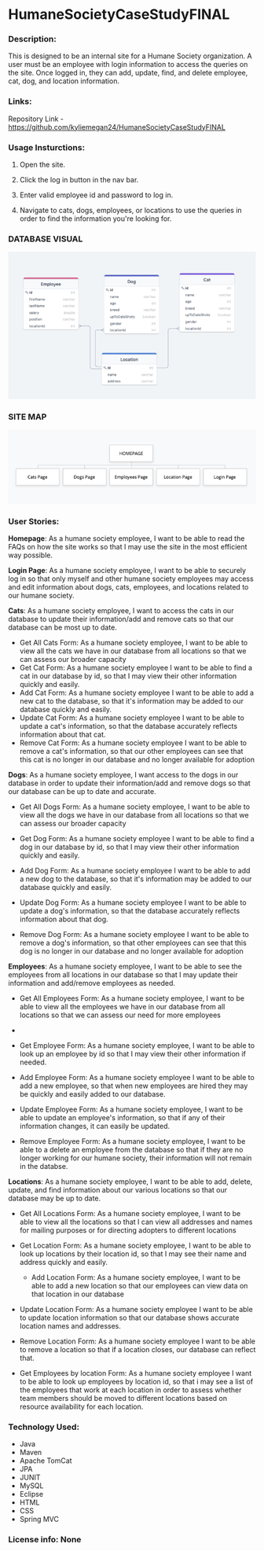 # HumaneSocietyCaseStudyFINAL
### Description:
This is designed to be an internal site for a Humane Society organization. A user must be an employee with login information to access the queries on the site. Once logged in,
they can add, update, find, and delete employee, cat, dog, and location information. 

### Links: 
Repository Link - https://github.com/kyliemegan24/HumaneSocietyCaseStudyFINAL


### Usage Insturctions: 

1. Open the site.

2. Click the log in button in the nav bar.

3. Enter valid employee id and password to log in.

4. Navigate to cats, dogs, employees, or locations to use the queries in order to find the information you're looking for. 

### DATABASE VISUAL
<img src="drawsql.png">

### SITE MAP

<img src="sitemap.png">

### User Stories: 
**Homepage**: As a humane society employee, I want to be able to read the FAQs on how the site works so that I may use the site in the most efficient way possible.

**Login Page**: As a humane society employee, I want to be able to securely log in so that only myself and other humane society employees may access and edit information
about dogs, cats, employees, and locations related to our humane society.

**Cats**: As a humane society employee, I want to access the cats in our database to update their information/add and remove cats so that our database can be most up to date.

  - Get All Cats Form: As a humane society employee, I want to be able to view all the cats we have in our database from all locations so that we can assess our broader capacity
  - Get Cat Form: As a humane society employee I want to be able to find a cat in our database by id, so that I may view their other information quickly and easily.
  - Add Cat Form: As a humane society employee I want to be able to add a new cat to the database, so that it's information may be added to our database quickly and easily.
  - Update Cat Form: As a humane society employee I want to be able to update a cat's information, so that the database accurately reflects information about that cat.
  - Remove Cat Form: As a humane society employee I want to be able to remove a cat's information, so that our other employees can see that this cat is no longer in our database and no longer available 
  for adoption
  

**Dogs**: As a humane society employee, I want access to the dogs in our database in order to update their information/add and remove dogs so that our database can be up to date and accurate.
  - Get All Dogs Form: As a humane society employee, I want to be able to view all the dogs we have in our database from all locations so that we can assess our broader capacity
  
  - Get Dog Form: As a humane society employee I want to be able to find a dog in our database by id, so that I may view their other information quickly and easily.
  
  - Add Dog Form: As a humane society employee I want to be able to add a new dog to the database, so that it's information may be added to our database quickly and easily.
  
  - Update Dog Form: As a humane society employee I want to be able to update a dog's information, so that the database accurately reflects information about that dog.
  
  - Remove Dog Form: As a humane society employee I want to be able to remove a dog's information, so that other employees can see that this dog is no longer in our database and no longer available 
  for adoption
  
**Employees**: As a humane society employee, I want to be able to see the employees from all locations in our database so that I may update their information and add/remove employees as needed.
   - Get All Employees Form: As a humane society employee, I want to be able to view all the employees we have in our database from all locations so that we can assess our need for more employees
   - 
   - Get Employee Form: As a humane society employee, I want to be able to look up an employee by id so that I may view their other information if needed.
   
  -  Add Employee Form: As a humane society employee I want to be able to add a new employee, so that when new employees are hired they may be quickly and easily added to our database.
   
   - Update Employee Form: As a humane society employee, I want to be able to update an employee's information, so that if any of their information changes, it can easily be updated.
  
  - Remove Employee Form: As a humane society employee, I want to be able to a delete an employee from the database so that if they are no longer working for our humane society, their information will not remain in the databse.
   
   
**Locations**: As a humane society employee, I want to be able to add, delete, update, and find information about our various locations so that our database may be up to date.

- Get All Locations Form: As a humane society employee, I want to be able to view all the locations so that I can view all addresses and names for mailing purposes or for directing adopters to different locations
 
 - Get Location Form: As a humane society employee, I want to be able to look up locations by their location id, so that I may see their name and address quickly and easily.
   
   - Add Location Form: As a humane society employee, I want to be able to add a new location so that our employees can view data on that location in our database
  
  - Update Location Form: As a humane society employee I want to be able to update location information so that our database shows accurate location names and addresses.
   
   - Remove Location Form: As a humane society employee I want to be able to remove a location so that if a location closes, our database can reflect that.
   
   - Get Employees by location Form: As a humane society employee I want to be able to look up employees by location id, so that i may see a list of the employees that work at each location in order to assess
   whether team members should be moved to different locations based on resource availability for each location.


### Technology Used: 
- Java
- Maven
- Apache TomCat
- JPA
- JUNIT
- MySQL
- Eclipse
- HTML
- CSS
- Spring MVC




 ### License info: None
